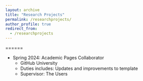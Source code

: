 ```yaml
---
layout: archive
title: "Research Projects"
permalink: /researchprojects/
author_profile: true
redirect_from:
  - /researchprojects
---
```

======
* Spring 2024: Academic Pages Collaborator
  * GitHub University
  * Duties includes: Updates and improvements to template
  * Supervisor: The Users
